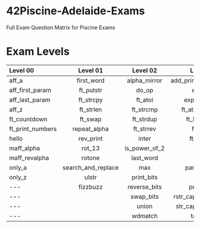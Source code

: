 # 42Piscine-Adelaide-Exams
Full Exam Question Matrix for Piscine Exams

# Exam Levels

Level 00          | Level 01            | Level 02          | Level 03          | Level 04            | Level 05
:-----------  	  | :-----------:       | :-----------:     | -----------:      | -----------:        | -----------:
aff_a             | first_word          | alpha_mirror      | add_prime_sum     | check_mate          | brackets
aff_first_param	  | ft_putstr           | do_op	            | epur_str          | fprime              | print_memory
aff_last_param	  | ft_strcpy           | ft_atoi	      	| expand_str        | ft_itoa             | rpn_calc
aff_z		  | ft_strlen                 | ft_strcmp 		        | ft_atoi_base      | ft_list_foreach     | cycle_detector
ft_countdown	  | ft_swap		          | ft_strdup 	      | ft_list_size      | ft_list_remove_if   | options
ft_print_numbers  | repeat_alpha		| ft_strrev	      | ft_range          | ft_split            | biggest_pal
hello		  | rev_print	          |	inter		    	| ft_rrange         | rev_wstr            |
maff_alpha	  | rot_13	          |	is_power_of_2       			| hidenp            | rostring            |
maff_revalpha	  | rotone          	  |	last_word 	    | lcm               | sort_int_tab        |
only_a	          | search_and_replace	|	max     		| paramsum          | sort_list           |
only_z	          | ulstr             	|	print_bits	            	| pgcd              | flood_fill
---	          |    fizzbuzz                	| reverse_bits        | print_hex         | brainfuck
---	          |                     	| swap_bits      | rstr_capitalizer  | ft_itoa_base
---           |                     	| union         | str_capitalizer   | moment
---	          |                     	| wdmatch            | tab_mult   